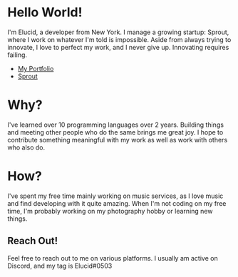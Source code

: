 # Hello World!
I'm Elucid, a developer from New York. I manage a growing startup: Sprout, where I work on whatever I'm told is impossible. Aside from always trying to innovate, I love to perfect my work, and I never give up. Innovating requires failing.

- [My Portfolio](https://elucid.vip)
- [Sprout](https://sproutsoftware.xyz)

# Why?
I've learned over 10 programming languages over 2 years. Building things and meeting other people who do the same brings me great joy. I hope to contribute something meaningful with my work as well as work with others who also do.

# How?
I've spent my free time mainly working on music services, as I love music and find developing with it quite amazing. When I'm not coding on my free time, I'm probably working on my photography hobby or learning new things. 

## Reach Out!
Feel free to reach out to me on various platforms. I usually am active on Discord, and my tag is Elucid#0503

